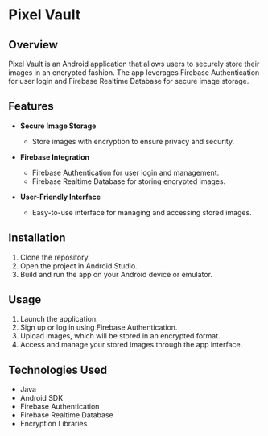 # Pixel Vault

## Overview
Pixel Vault is an Android application that allows users to securely store their images in an encrypted fashion. The app leverages Firebase Authentication for user login and Firebase Realtime Database for secure image storage.

## Features
- **Secure Image Storage**
  - Store images with encryption to ensure privacy and security.

- **Firebase Integration**
  - Firebase Authentication for user login and management.
  - Firebase Realtime Database for storing encrypted images.

- **User-Friendly Interface**
  - Easy-to-use interface for managing and accessing stored images.

## Installation
1. Clone the repository.
2. Open the project in Android Studio.
3. Build and run the app on your Android device or emulator.

## Usage
1. Launch the application.
2. Sign up or log in using Firebase Authentication.
3. Upload images, which will be stored in an encrypted format.
4. Access and manage your stored images through the app interface.

## Technologies Used
- Java
- Android SDK
- Firebase Authentication
- Firebase Realtime Database
- Encryption Libraries

